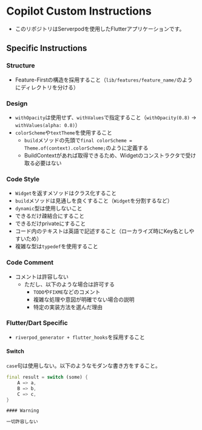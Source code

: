 # Copilot Custom Instructions

- このリポジトリはServerpodを使用したFlutterアプリケーションです。

## Specific Instructions

### Structure

- Feature-Firstの構造を採用すること（`lib/features/feature_name/`のようにディレクトリを分ける）

### Design

- `withOpacity`は使用せず、`withValues`で指定すること（`withOpacity(0.8)` -> `withValues(alpha: 0.8)`）
- `colorScheme`や`textTheme`を使用すること
    - `build`メソッドの先頭で`final colorScheme = Theme.of(context).colorScheme;`のように定義する
    - BuildContextがあれば取得できるため、Widgetのコンストラクタで受け取る必要はない

### Code Style

- `Widget`を返すメソッドはクラス化すること
- `build`メソッドは見通しを良くすること（`Widget`を分割するなど）
- `dynamic`型は使用しないこと
- できるだけ疎結合にすること
- できるだけprivateにすること
- コード内のテキストは英語で記述すること（ローカライズ時にKey名としやすいため）
- 複雑な型は`typedef`を使用すること

### Code Comment

- コメントは許容しない
    - ただし、以下のような場合は許可する
        - `TODO`や`FIXME`などのコメント
        - 複雑な処理や意図が明確でない場合の説明
        - 特定の実装方法を選んだ理由

### Flutter/Dart Specific

- `riverpod_generator + flutter_hooks`を採用すること

#### Switch

`case`句は使用しない。以下のようなモダンな書き方をすること。

```dart
final result = switch (some) {
    A => a,
    B => b,
    C => c,
}

#### Warning

一切許容しない